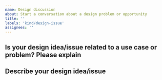```yaml
---
name: Design discussion
about: Start a conversation about a design problem or opportunity
title: ''
labels: 'kind/design-issue'
assignees: ''
---
```

<!--
Note: this type of issue is for open-ended discussions that may
or may not be implemented. If you are blocked by the problem,
please open a feature request instead.
-->
## Is your design idea/issue related to a use case or problem? Please explain


## Describe your design idea/issue
